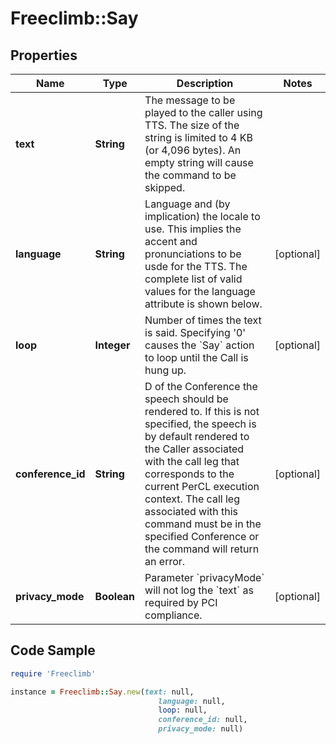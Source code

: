 # Freeclimb::Say

## Properties

Name | Type | Description | Notes
------------ | ------------- | ------------- | -------------
**text** | **String** | The message to be played to the caller using TTS. The size of the string is limited to 4 KB (or 4,096 bytes). An empty string will cause the command to be skipped. | 
**language** | **String** | Language and (by implication) the locale to use. This implies the accent and pronunciations to be usde for the TTS. The complete list of valid values for the language attribute is shown below. | [optional] 
**loop** | **Integer** | Number of times the text is said. Specifying &#39;0&#39; causes the &#x60;Say&#x60; action to loop until the Call is hung up. | [optional] 
**conference_id** | **String** | D of the Conference the speech should be rendered to. If this is not specified, the speech is by default rendered to the Caller associated with the call leg that corresponds to the current PerCL execution context. The call leg associated with this command must be in the specified Conference or the command will return an error. | [optional] 
**privacy_mode** | **Boolean** | Parameter &#x60;privacyMode&#x60; will not log the &#x60;text&#x60; as required by PCI compliance. | [optional] 

## Code Sample

```ruby
require 'Freeclimb'

instance = Freeclimb::Say.new(text: null,
                                 language: null,
                                 loop: null,
                                 conference_id: null,
                                 privacy_mode: null)
```


